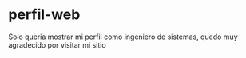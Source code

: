# perfil-web
Solo queria mostrar mi perfil como ingeniero de sistemas, quedo muy agradecido por visitar mi sitio
